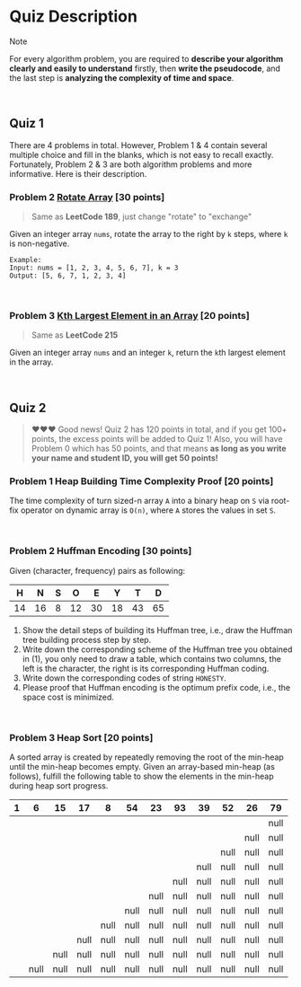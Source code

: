 # Quiz Description

> [!Note] 
> For every algorithm problem, you are required to **describe your algorithm clearly and easily to understand** firstly, then **write the pseudocode**, and the last step is **analyzing the complexity of time and space**.

<br>

## Quiz 1

There are 4 problems in total. However, Problem 1 & 4 contain several multiple choice and fill in the blanks, which is not easy to recall exactly. 
Fortunately, Problem 2 & 3 are both algorithm problems and more informative. Here is their description.

### Problem 2   [Rotate Array](https://leetcode.cn/problems/rotate-array/description/)  [30 points]

> Same as **LeetCode 189**, just change "rotate" to "exchange"

Given an integer array ``nums``, rotate the array to the right by ``k`` steps, where ``k`` is non-negative.    
```
Example: 
Input: nums = [1, 2, 3, 4, 5, 6, 7], k = 3
Output: [5, 6, 7, 1, 2, 3, 4]
```

<br>

### Problem 3   [Kth Largest Element in an Array](https://leetcode.cn/problems/kth-largest-element-in-an-array/description/) [20 points]

> Same as **LeetCode 215**

Given an integer array ``nums`` and an integer ``k``, return the ``k``th largest element in the array.

<br>

## Quiz 2

> ❤️❤️❤️    Good news!
>Quiz 2 has 120 points in total, and if you get 100+ points, the excess points will be added to Quiz 1! Also, you will have Problem 0 which has 50 points, and that means **as long as you write your name and student ID, you will get 50 points!**    

### Problem 1   Heap Building Time Complexity Proof    [20 points]

The time complexity of turn sized-n array ``A`` into a binary heap on ``S`` via root-fix operator on dynamic array is ``O(n)``, where ``A`` stores the values in set ``S``.

<br>

### Problem 2   Huffman Encoding   [30 points]

Given (character, frequency) pairs as following:

| H | N | S | O | E | Y | T | D |
|:---:|:---:|:---:|:---:|:---:|:---:|:---:|:---:|
| 14 | 16 | 8 | 12 | 30 | 18 | 43 | 65 |

1. Show the detail steps of building its Huffman tree, i.e., draw the Huffman tree building process step by step.
2. Write down the corresponding scheme of the Huffman tree you obtained in (1), you only need to draw a table, which contains two columns, the left is the character, the right is its corresponding Huffman coding.
3. Write down the corresponding codes of string ``HONESTY``.
4. Please proof that Huffman encoding is the optimum prefix code, i.e., the space cost is minimized.

<br>

### Problem 3   Heap Sort  [20 points]

A sorted array is created by repeatedly removing the root of the min-heap until the min-heap becomes empty. Given an array-based min-heap (as follows), fulfill the following table to show the elements in the min-heap during heap sort progress.


| 1 | 6 | 15 | 17 | 8 | 54 | 23 | 93 | 39 | 52 | 26 | 79 |
|:--:|:--:|:--:|:--:|:--:|:--:|:--:|:--:|:--:|:--:|:--:|:--:|
|  |  |  |  |  |  |  |  |  |  |  | null |
|  |  |  |  |  |  |  |  |  |  | null | null |
|  |  |  |  |  |  |  |  |  | null | null | null |
|  |  |  |  |  |  |  |  | null | null | null | null |
|  |  |  |  |  |  |  | null | null | null | null | null |
|  |  |  |  |  |  | null | null | null | null | null | null |
|  |  |  |  |  | null | null | null | null | null | null | null |
|  |  |  |  | null | null | null | null | null | null | null | null |
|  |  |  | null | null | null | null | null | null | null | null | null |
|  |  | null | null | null | null | null | null | null | null | null | null |
|  | null | null | null | null | null | null | null | null | null | null | null |

